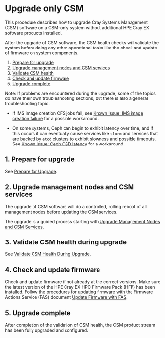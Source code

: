 # Upgrade only CSM

This procedure describes how to upgrade Cray Systems Management (CSM) software on a CSM-only system
without additional HPE Cray EX software products installed.

After the upgrade of CSM software, the CSM health checks will validate the system before doing any
other operational tasks like the check and update of firmware on system components.

1. [Prepare for upgrade](#1-prepare-for-upgrade)
1. [Upgrade management nodes and CSM services](#2-upgrade-management-nodes-and-csm-services)
1. [Validate CSM health](#3-validate-csm-health-during-upgrade)
1. [Check and update firmware](#4-check-and-update-firmware)
1. [Upgrade complete](#5-upgrade-complete)

Note: If problems are encountered during the upgrade, some of the topics do have their own troubleshooting
sections, but there is also a general troubleshooting topic.

- If IMS image creation CFS jobs fail, see [Known Issue: IMS image creation failure](../troubleshooting/known_issues/ims_image_creation_failure.md) for a possible workaround.

- On some systems, Ceph can begin to exhibit latency over time, and if this occurs it can eventually cause services like `slurm` and services that are backed by `etcd` clusters to exhibit slowness and possible timeouts.
  See [Known Issue: Ceph OSD latency](../troubleshooting/known_issues/ceph_osd_latency.md) for a workaround.

## 1. Prepare for upgrade

See [Prepare for Upgrade](prepare_for_upgrade.md).

## 2. Upgrade management nodes and CSM services

The upgrade of CSM software will do a controlled, rolling reboot of all management nodes before updating the CSM services.

The upgrade is a guided process starting with [Upgrade Management Nodes and CSM Services](Upgrade_Management_Nodes_and_CSM_Services.md).

## 3. Validate CSM health during upgrade

See [Validate CSM Health During Upgrade](Validate_CSM_Health_During_Upgrade.md).

## 4. Check and update firmware

Check and update firmware if not already at the correct versions.
Make sure the latest version of the HPE Cray EX HPC Firmware Pack (HFP) has been installed.
Follow the procedures for updating firmware with the Firmware Actions Service (FAS) document
[Update Firmware with FAS](../operations/firmware/Update_Firmware_with_FAS.md).

## 5. Upgrade complete

After completion of the validation of CSM health, the CSM product stream has been fully upgraded and
configured.
